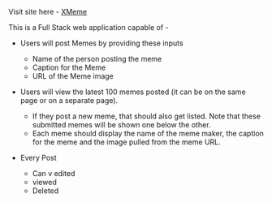 Visit site here - [XMeme]( https://pacific-bayou-29804.herokuapp.com/)

This is a Full Stack web application capable of -
* Users will post Memes by providing these inputs
    * Name of the person posting the meme
    * Caption for the Meme
    * URL of the Meme image

* Users will view the latest 100 memes posted (it can be on the same page or on a separate page).
    * If they post a new meme, that should also get listed. Note that these submitted memes will be shown one below the other.
    * Each meme should display the name of the meme maker, the caption for the meme and the image pulled from the meme URL.
* Every Post
    * Can v edited
    * viewed
    * Deleted

